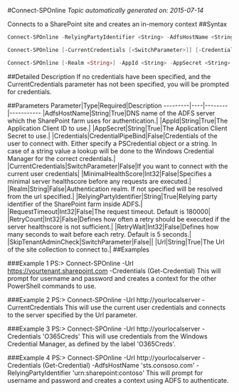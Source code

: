 #Connect-SPOnline
*Topic automatically generated on: 2015-07-14*

Connects to a SharePoint site and creates an in-memory context
##Syntax
```powershell
Connect-SPOnline -RelyingPartyIdentifier <String> -AdfsHostName <String> [-Credentials <CredentialPipeBind>] [-MinimalHealthScore <Int32>] [-RetryCount <Int32>] [-RetryWait <Int32>] [-RequestTimeout <Int32>] [-SkipTenantAdminCheck [<SwitchParameter>]] -Url <String>
```


```powershell
Connect-SPOnline [-CurrentCredentials [<SwitchParameter>]] [-Credentials <CredentialPipeBind>] [-MinimalHealthScore <Int32>] [-RetryCount <Int32>] [-RetryWait <Int32>] [-RequestTimeout <Int32>] [-SkipTenantAdminCheck [<SwitchParameter>]] -Url <String>
```


```powershell
Connect-SPOnline [-Realm <String>] -AppId <String> -AppSecret <String> [-Credentials <CredentialPipeBind>] [-MinimalHealthScore <Int32>] [-RetryCount <Int32>] [-RetryWait <Int32>] [-RequestTimeout <Int32>] [-SkipTenantAdminCheck [<SwitchParameter>]] -Url <String>
```


##Detailed Description
If no credentials have been specified, and the CurrentCredentials parameter has not been specified, you will be prompted for credentials.

##Parameters
Parameter|Type|Required|Description
---------|----|--------|-----------
|AdfsHostName|String|True|DNS name of the ADFS server which the SharePoint farm uses for authentication.|
|AppId|String|True|The Application Client ID to use.|
|AppSecret|String|True|The Application Client Secret to use.|
|Credentials|CredentialPipeBind|False|Credentials of the user to connect with. Either specify a PSCredential object or a string. In case of a string value a lookup will be done to the Windows Credential Manager for the correct credentials.|
|CurrentCredentials|SwitchParameter|False|If you want to connect with the current user credentials|
|MinimalHealthScore|Int32|False|Specifies a minimal server healthscore before any requests are executed.|
|Realm|String|False|Authentication realm. If not specified will be resolved from the url specified.|
|RelyingPartyIdentifier|String|True|Relying party identifier of the SharePoint farm inside ADFS.|
|RequestTimeout|Int32|False|The request timeout. Default is 180000|
|RetryCount|Int32|False|Defines how often a retry should be executed if the server healthscore is not sufficient.|
|RetryWait|Int32|False|Defines how many seconds to wait before each retry. Default is 5 seconds.|
|SkipTenantAdminCheck|SwitchParameter|False||
|Url|String|True|The Url of the site collection to connect to.|
##Examples

###Example 1
    PS:> Connect-SPOnline -Url https://yourtenant.sharepoint.com -Credentials (Get-Credential)
This will prompt for username and password and creates a context for the other PowerShell commands to use.
 

###Example 2
    PS:> Connect-SPOnline -Url http://yourlocalserver -CurrentCredentials
This will use the current user credentials and connects to the server specified by the Url parameter.
    

###Example 3
    PS:> Connect-SPOnline -Url http://yourlocalserver -Credentials 'O365Creds'
This will use credentials from the Windows Credential Manager, as defined by the label 'O365Creds'.
    

###Example 4
    PS:> Connect-SPOnline -Url http://yourlocalserver -Credentials (Get-Credential) -AdfsHostName 'sts.consoso.com' -RelyingPartyIdentifier 'urn:sharepoint:contoso'
This will prompt for username and password and creates a context using ADFS to authenticate.
    
<!-- Ref: EF4E11F0267F78DF82614FC130D94195 -->